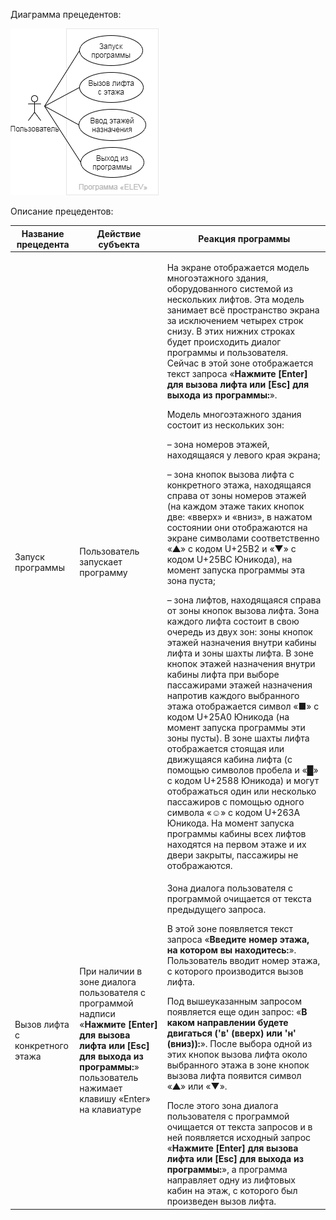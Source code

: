 Диаграмма прецедентов:

![](use%20case%20diagram.png)

Описание прецедентов:

| Название прецедента | Действие субъекта | Реакция программы |
| --- | --- | --- |
| Запуск программы | Пользователь запускает программу | <p>На экране отображается модель многоэтажного здания, оборудованного системой из нескольких лифтов. Эта модель занимает всё пространство экрана за исключением четырех строк снизу. В этих нижних строках будет происходить диалог программы и пользователя. Сейчас в этой зоне отображается текст запроса «<b>Нажмите [Enter] для вызова лифта или [Esc] для выхода из программы:</b>».</p><p>Модель многоэтажного здания состоит из нескольких зон:</p><p>–&nbsp;зона номеров этажей, находящаяся у левого края экрана;</p><p>–&nbsp;зона кнопок вызова лифта с конкретного этажа, находящаяся справа от зоны номеров этажей (на каждом этаже таких кнопок две: «вверх» и «вниз», в нажатом состоянии они отображаются на экране символами соответственно «▲» с кодом U+25B2 и «▼» с кодом U+25BC Юникода), на момент запуска программы эта зона пуста;</p>–&nbsp;зона лифтов, находящаяся справа от зоны кнопок вызова лифта. Зона каждого лифта состоит в свою очередь из двух зон: зоны кнопок этажей назначения внутри кабины лифта и зоны шахты лифта. В зоне кнопок этажей назначения внутри кабины лифта при выборе пассажирами этажей назначения напротив каждого выбранного этажа отображается символ «■» с кодом U+25A0 Юникода (на момент запуска программы эти зоны пусты). В зоне шахты лифта отображается стоящая или движущаяся кабина лифта (с помощью символов пробела и «█» с кодом U+2588 Юникода) и могут отображаться один или несколько пассажиров с помощью одного символа «☺» с кодом U+263A Юникода. На момент запуска программы кабины всех лифтов находятся на первом этаже и их двери закрыты, пассажиры не отображаются. |
| Вызов лифта с конкретного этажа | При наличии в зоне диалога пользователя с программой надписи «<b>Нажмите [Enter] для вызова лифта или [Esc] для выхода из программы:</b>» пользователь нажимает клавишу «Enter» на клавиатуре | <p>Зона диалога пользователя с программой очищается от текста предыдущего запроса.</p><p>В этой зоне появляется текст запроса «<b>Введите номер этажа, на котором вы находитесь:</b>». Пользователь вводит номер этажа, с которого производится вызов лифта.</p><p>Под вышеуказанным запросом появляется еще один запрос: «<b>В каком направлении будете двигаться ('в' (вверх) или 'н' (вниз)):</b>». После выбора одной из этих кнопок вызова лифта около выбранного этажа в зоне кнопок вызова лифта появится символ «▲» или «▼».</p>После этого зона диалога пользователя с программой очищается от текста запросов и в ней появляется исходный запрос «<b>Нажмите [Enter] для вызова лифта или [Esc] для выхода из программы:</b>», а программа направляет одну из лифтовых кабин на этаж, с которого был произведен вызов лифта. |
